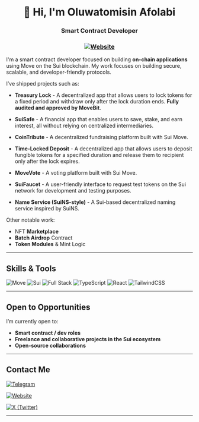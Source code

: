 
<div align="center">

# 👋 Hi, I'm Oluwatomisin Afolabi  
### Smart Contract Developer 

### [![Website](https://img.shields.io/badge/Website-000000?style=for-the-badge&logoColor=white)](https://tomcrown.dev)

</div>

I'm a smart contract developer focused on building **on-chain applications** using Move on the Sui blockchain. My work focuses on building secure, scalable, and developer-friendly protocols.

I’ve shipped projects such as:

*  **Treasury Lock** - A decentralized app that allows users to lock tokens for a fixed period and withdraw only after the lock duration ends. **Fully audited and approved by MoveBit**.
  

*  **SuiSafe** - A financial app that enables users to save, stake, and earn interest, all without relying on centralized intermediaries.
  
*  **CoinTribute** - A decentralized fundraising platform built with Sui Move.

*  **Time-Locked Deposit** - A decentralized app that allows users to deposit fungible tokens for a specified duration and release them to recipient only after the lock expires.
  
*  **MoveVote** - A voting platform built with Sui Move.
  
*  **SuiFaucet** - A user-friendly interface to request test tokens on the Sui network for development and testing purposes.
  
*  **Name Service (SuiNS-style)** - A Sui-based decentralized naming service inspired by SuiNS.
  
  Other notable work:
*  NFT **Marketplace**
*  **Batch Airdrop** Contract
*  **Token Modules** & Mint Logic

---

## Skills & Tools

![Move](https://img.shields.io/badge/Move-1E88E5?style=for-the-badge&logo=move&logoColor=white)
![Sui](https://img.shields.io/badge/Sui-5D3FD3?style=for-the-badge&logo=sui&logoColor=white)
![Full Stack](https://img.shields.io/badge/Smart%20Contracts%20%26%20Scripts-F28E1C?style=for-the-badge)
![TypeScript](https://img.shields.io/badge/TypeScript-3178C6?style=for-the-badge&logo=typescript&logoColor=white)
![React](https://img.shields.io/badge/React-20232A?style=for-the-badge&logo=react&logoColor=61DAFB)
![TailwindCSS](https://img.shields.io/badge/Tailwind-38B2AC?style=for-the-badge&logo=tailwind-css&logoColor=white)

---

## Open to Opportunities

I’m currently open to:

* **Smart contract / dev roles**
* **Freelance and collaborative projects in the Sui ecosystem**
* **Open-source collaborations**

---

## Contact Me

[![Telegram](https://img.shields.io/badge/Telegram-229ED9?style=for-the-badge&logo=telegram&logoColor=white)](https://t.me/t0mcr0wn)

[![Website](https://img.shields.io/badge/Website-000000?style=for-the-badge&logoColor=white)](https://tomcrown.dev)

[![X (Twitter)](https://img.shields.io/badge/X-1DA1F2?style=for-the-badge&logo=twitter&logoColor=white)](https://x.com/t0mcr0wn)


---
